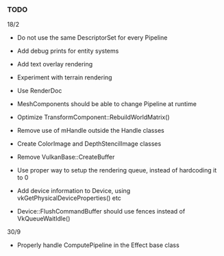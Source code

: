 ### TODO

18/2
* Do not use the same DescriptorSet for every Pipeline
* Add debug prints for entity systems
* Add text overlay rendering
* Experiment with terrain rendering
* Use RenderDoc

* MeshComponents should be able to change Pipeline at runtime
* Optimize TransformComponent::RebuildWorldMatrix()
* Remove use of mHandle outside the Handle classes
* Create ColorImage and DepthStencilImage classes
* Remove VulkanBase::CreateBuffer
* Use proper way to setup the rendering queue, instead of hardcoding it to 0
* Add device information to Device, using vkGetPhysicalDeviceProperties() etc
* Device::FlushCommandBuffer should use fences instead of VkQueueWaitIdle()

30/9
* Properly handle ComputePipeline in the Effect base class
